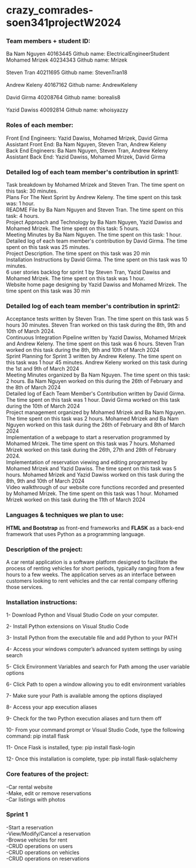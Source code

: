 # crazy_comrades-soen341projectW2024

### Team members + student ID: <br>
Ba Nam Nguyen	  40163445	         Github name: ElectricalEngineerStudent<br>
Mohamed Mrizek	40234343	         Github name: Mrizek<br>	 
Steven Tran	    40211695	         Github name: StevenTran18<br> 	 
Andrew Keleny  	40167162           Github name: AndrewKeleny<br>	 	 
David Girma	    40208764	         Github name: borealis8<br> 	 
Yazid Dawiss	  40092814	         Github name: whoisyazzy<br>

### Roles of each member: <br>
Front End Engineers: Yazid Dawiss, Mohamed Mrizek, David Girma <br>
Assistant Front End: Ba Nam Nguyen, Steven Tran, Andrew Keleny <br>
Back End Engineers: Ba Nam Nguyen, Steven Tran, Andrew Keleny <br>
Assistant Back End: Yazid Dawiss, Mohamed Mrizek, David Girma <br>

### Detailed log of each team member's contribution in sprint1: <br>
Task breakdown by Mohamed Mrizek and Steven Tran. The time spent on this task: 30 minutes. <br> 
Plans For The Next Sprint by Andrew Keleny. The time spent on this task was: 1 hour. <br>
README File by Ba Nam Nguyen and Steven Tran. The time spent on this task: 4 hours. <br> 
Project Approach and Technology by Ba Nam Nguyen, Yazid Dawiss and Mohamed Mrizek. The time spent on this task: 5 hours. <br> 
Meeting Minutes by Ba Nam Nguyen. The time spent on this task: 1 hour. <br> 
Detailed log of each team member's contribution by David Girma. The time spent on this task was 25 minutes. <br> 
Project Description. The time spent on this task was 20 min <br> 
Installation Instructions by David Girma. The time spent on this task was 10 minutes. <br> 
6 user stories backlog for sprint 1 by Steven Tran, Yazid Dawiss and Mohamed Mrizek. The time spent on this task was 1 hour. <br> 
Website home page designing by Yazid Dawiss and Mohamed Mrizek. The time spent on this task was 30 min <br> 

### Detailed log of each team member's contribution in sprint2: <br>

Acceptance tests written by Steven Tran. The time spent on this task was 5 hours 30 minutes. Steven Tran worked on this task during the 8th, 9th and 10th of March 2024. <br>
Continuous Integration Pipeline written by Yazid Dawiss, Mohamed Mrizek and Andrew Keleny. The time spent on this task was 6 hours. Steven Tran worked on this task during the 8th, 9th and 10th of March 2024 <br> 
Sprint Planning for Sprint 3 written by Andrew Keleny. The time spent on this task was 1 hour 45 minutes. Andrew Keleny worked on this task during the 1st and 9th of March 2024  <br>
Meeting Minutes organized by Ba Nam Nguyen. The time spent on this task: 2 hours. Ba Nam Nguyen worked on this during the 26th of February and the 8th of March 2024 <br>
Detailed log of Each Team Member's Contribution written by David Girma. The time spent on this task was 1 hour. David Girma worked on this task during the 10th of March 2024 <br>
Project management organized by Mohamed Mrizek and Ba Nam Nguyen. The time spent on this task was 2 hours. Mohamed Mrizek and Ba Nam Nguyen worked on this task during the 26th of February and 8th of March 2024 <br>
Implementation of a webpage to start a reservation programmed by Mohamed Mrizek. The time spent on this task was 7 hours. Mohamed Mrizek worked on this task during the 26th, 27th and 28th of February 2024. <br>
Implementation of reservation viewing and editing programmed by Mohamed Mrizek and Yazid Dawiss. The time spent on this task was 5 hours. Mohamed Mrizek and Yazid Dawiss worked on this task during the 8th, 9th and 10th of March 2024 <br>
Video walkthrough of our website core functions recorded and presented by Mohamed Mrizek. The time spent on this task was 1 hour. Mohamed Mrizek worked on this task during the 11th of March 2024 <br>


### Languages & techniques we plan to use: <br>
**HTML and Bootstrap** as front-end frameworks and **FLASK** as a back-end framework that uses Python as a programming language. <br>

### Description of the project:<br>

A car rental application is a software platform designed to facilitate the process of renting vehicles for short periods, typically ranging from a few hours to a few weeks. The application serves as an interface between customers looking to rent vehicles and the car rental company offering those services. <br>

### Installation instructions: <br>
1- Download Python and Visual Studio Code on your computer. <br>

2- Install Python extensions on Visual Studio Code  <br>

3- Install Python from the executable file and add Python to your PATH  <br>

4- Access your windows computer’s advanced system settings by using search  <br>

5- Click Environment Variables and search for Path among the user variable options  <br>

6- Click Path to open a window allowing you to edit environment variables  <br>

7- Make sure your Path is available among the options displayed  <br>

8- Access your app execution aliases  <br>

9- Check for the two Python execution aliases and turn them off  <br>

10- From your command prompt or Visual Studio Code, type the following command: pip install flask  <br>

11- Once Flask is installed, type: pip install flask-login  <br>

12- Once this installation is complete, type: pip install flask-sqlalchemy <br>

### Core features of the project: <br>

-Car rental website<br> -Make, edit or remove reservations<br> -Car listings with photos<br>


### Sprint 1 <br>
-Start a reservation <br>
-View/Modify/Cancel a reservation <br>
-Browse vehicles for rent <br>
-CRUD operations on users <br>
-CRUD operations on vehicles <br>
-CRUD operations on reservations <br>

